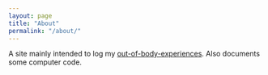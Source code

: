 ```yaml
---
layout: page
title: "About"
permalink: "/about/"
---
```


A site mainly intended to log my [out-of-body-experiences](https://en.wikipedia.org/wiki/Out-of-body_experience). Also documents some computer code.
